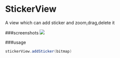 # StickerView
A view which can add sticker and zoom,drag,delete it

###screenshots
![](https://github.com/wuapnjie/StickerView/blob/master/screenshots/stickerview.gif)

###usage
```java
stickerView.addSticker(bitmap)
```

